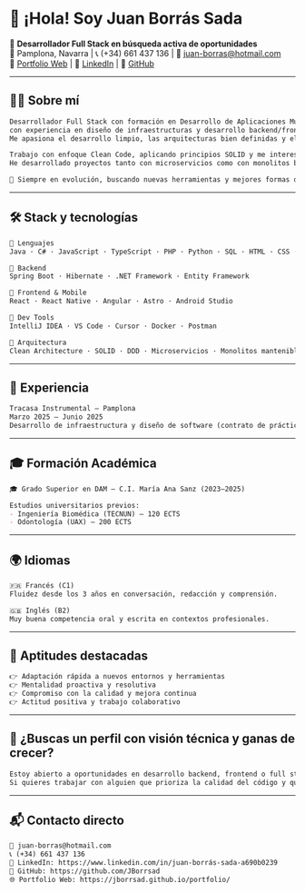 # 👋 ¡Hola! Soy Juan Borrás Sada

🎯 **Desarrollador Full Stack en búsqueda activa de oportunidades**  
📍 Pamplona, Navarra | 📞 (+34) 661 437 136 | 📩 juan-borras@hotmail.com  
🔗 [Portfolio Web](https://jborrsad.github.io/portfolio/) | 🔹 [LinkedIn](https://www.linkedin.com/in/juan-borrás-sada-a690b0239) | 🔴 [GitHub](https://github.com/JBorrsad)

---

## 🧑‍💻 Sobre mí

```markdown
Desarrollador Full Stack con formación en Desarrollo de Aplicaciones Multiplataforma (DAM), 
con experiencia en diseño de infraestructuras y desarrollo backend/frontend.  
Me apasiona el desarrollo limpio, las arquitecturas bien definidas y el código mantenible.

Trabajo con enfoque Clean Code, aplicando principios SOLID y me interesa especialmente el Domain-Driven Design.  
He desarrollado proyectos tanto con microservicios como con monolitos bien estructurados.

🚀 Siempre en evolución, buscando nuevas herramientas y mejores formas de programar.
```

---

## 🛠️ Stack y tecnologías

```markdown
🔹 Lenguajes  
Java · C# · JavaScript · TypeScript · PHP · Python · SQL · HTML · CSS · MATLAB

🔹 Backend  
Spring Boot · Hibernate · .NET Framework · Entity Framework

🔹 Frontend & Mobile  
React · React Native · Angular · Astro · Android Studio

🔹 Dev Tools  
IntelliJ IDEA · VS Code · Cursor · Docker · Postman

🔹 Arquitectura  
Clean Architecture · SOLID · DDD · Microservicios · Monolitos mantenibles
```

---

## 🧪 Experiencia

```markdown
Tracasa Instrumental – Pamplona  
Marzo 2025 – Junio 2025  
Desarrollo de infraestructura y diseño de software (contrato de prácticas)
```

---

## 🎓 Formación Académica

```markdown
🎓 Grado Superior en DAM – C.I. María Ana Sanz (2023–2025)

Estudios universitarios previos:  
- Ingeniería Biomédica (TECNUN) – 120 ECTS  
- Odontología (UAX) – 200 ECTS
```

---

## 🌍 Idiomas

```markdown
🇫🇷 Francés (C1)  
Fluidez desde los 3 años en conversación, redacción y comprensión.

🇬🇧 Inglés (B2)  
Muy buena competencia oral y escrita en contextos profesionales.
```

---

## 🚀 Aptitudes destacadas

```markdown
👉 Adaptación rápida a nuevos entornos y herramientas  
👉 Mentalidad proactiva y resolutiva  
👉 Compromiso con la calidad y mejora continua  
👉 Actitud positiva y trabajo colaborativo
```

---

## 📢 ¿Buscas un perfil con visión técnica y ganas de crecer?

```markdown
Estoy abierto a oportunidades en desarrollo backend, frontend o full stack.  
Si quieres trabajar con alguien que prioriza la calidad del código y que está en constante evolución, ¡hablemos!
```

---

## 📬 Contacto directo

```markdown
📧 juan-borras@hotmail.com  
📞 (+34) 661 437 136  
🔹 LinkedIn: https://www.linkedin.com/in/juan-borrás-sada-a690b0239  
🔴 GitHub: https://github.com/JBorrsad  
🌐 Portfolio Web: https://jborrsad.github.io/portfolio/
